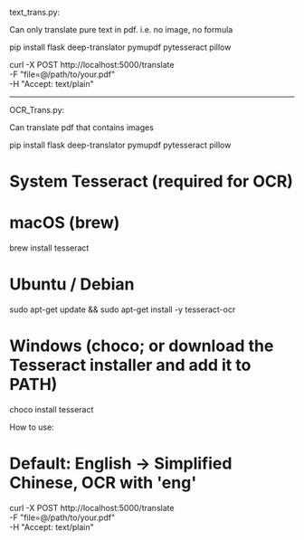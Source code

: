 text_trans.py:

Can only translate pure text in pdf. i.e. no image, no formula

pip install flask deep-translator pymupdf pytesseract pillow

curl -X POST http://localhost:5000/translate \
  -F "file=@/path/to/your.pdf" \
  -H "Accept: text/plain"


-----------------------------------------------------------


OCR_Trans.py:

Can translate pdf that contains images

pip install flask deep-translator pymupdf pytesseract pillow

# System Tesseract (required for OCR)
# macOS (brew)
brew install tesseract

# Ubuntu / Debian
sudo apt-get update && sudo apt-get install -y tesseract-ocr

# Windows (choco; or download the Tesseract installer and add it to PATH)
choco install tesseract


How to use:

# Default: English -> Simplified Chinese, OCR with 'eng'
curl -X POST http://localhost:5000/translate \
  -F "file=@/path/to/your.pdf" \
  -H "Accept: text/plain"